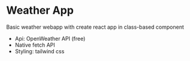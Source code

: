 # Weather App
Basic weather webapp with create  react app in class-based component
- Api: OpenWeather API (free)
- Native fetch API
- Styling: tailwind css
